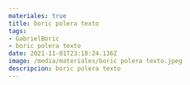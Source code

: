 ```yaml
---
materiales: true
title: boric polera texto
tags:
- GabrielBoric
- boric polera texto
date: 2021-11-01T23:18:24.136Z
image: /media/materiales/boric polera texto.jpeg
descripcion: boric polera texto
---
```


